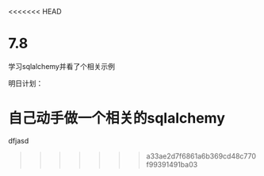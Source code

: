 <<<<<<< HEAD
# 7.8

学习sqlalchemy并看了个相关示例

明日计划：

自己动手做一个相关的sqlalchemy
=======
dfjasd

>>>>>>> a33ae2d7f6861a6b369cd48c770f99391491ba03
